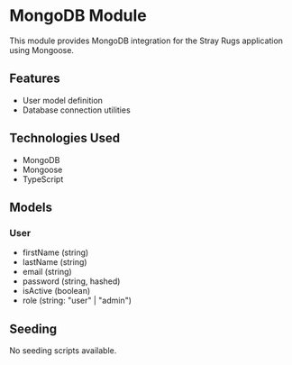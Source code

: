 # MongoDB Module

This module provides MongoDB integration for the Stray Rugs application using Mongoose.

## Features

- User model definition
- Database connection utilities

## Technologies Used

- MongoDB
- Mongoose
- TypeScript

## Models

### User

- firstName (string)
- lastName (string)
- email (string)
- password (string, hashed)
- isActive (boolean)
- role (string: "user" | "admin")

## Seeding

No seeding scripts available.